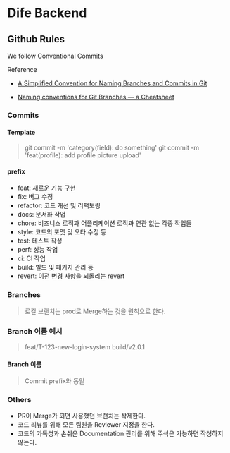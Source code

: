 # Dife Backend

## Github Rules

We follow Conventional Commits

Reference

-   [A Simplified Convention for Naming Branches and Commits in Git](https://dev.to/varbsan/a-simplified-convention-for-naming-branches-and-commits-in-git-il4)

-   [Naming conventions for Git Branches — a Cheatsheet](https://medium.com/@abhay.pixolo/naming-conventions-for-git-branches-a-cheatsheet-8549feca2534)

### Commits

#### Template

> git commit -m 'category(field): do something'
> git commit -m 'feat(profile): add profile picture upload'

#### prefix

-   feat: 새로운 기능 구현
-   fix: 버그 수정
-   refactor: 코드 개선 및 리팩토링
-   docs: 문서화 작업
-   chore: 비즈니스 로직과 어플리케이션 로직과 연관 없는 각종 작업들
-   style: 코드의 포맷 및 오타 수정 등
-   test: 테스트 작성
-   perf: 성능 작업
-   ci: CI 작업
-   build: 빌드 및 패키지 관리 등 
-   revert: 이전 변경 사항을 되돌리는 revert

### Branches

> 로컬 브랜치는 prod로 Merge하는 것을 원칙으로 한다. 


### Branch 이름 예시

> feat/T-123-new-login-system
> build/v2.0.1

#### Branch 이름

> Commit prefix와 동일


### Others

-   PR이 Merge가 되면 사용했던 브랜치는 삭제한다.
-   코드 리뷰를 위해 모든 팀원을 Reviewer 지정을 한다.
-   코드의 가독성과 손쉬운 Documentation 관리를 위해 주석은 가능하면 작성하지 않는다.